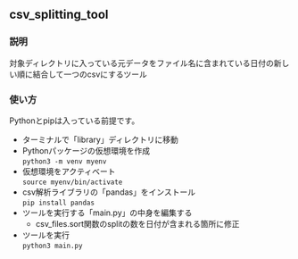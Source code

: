 ## csv_splitting_tool
### 説明
対象ディレクトリに入っている元データをファイル名に含まれている日付の新しい順に結合して一つのcsvにするツール

### 使い方
Pythonとpipは入っている前提です。

* ターミナルで「library」ディレクトリに移動  
* Pythonパッケージの仮想環境を作成  
`python3 -m venv myenv`  
* 仮想環境をアクティベート  
`source myenv/bin/activate`  
* csv解析ライブラリの「pandas」をインストール  
`pip install pandas`  
* ツールを実行する「main.py」の中身を編集する  
  * csv_files.sort関数のsplitの数を日付が含まれる箇所に修正
* ツールを実行  
`python3 main.py`  